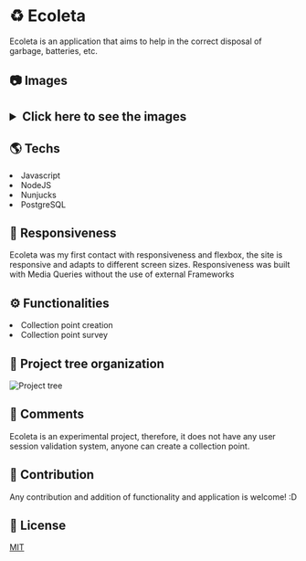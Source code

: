 <h1>♻️ Ecoleta</h1> 

Ecoleta is an application that aims to help in the correct disposal of garbage, batteries, etc.

<h2>📷 Images <h2>

<details>
    <summary>Click here to see the images</summary>
    <img src="https://i.imgur.com/OCJ9g5b.jpg">
    <img src="https://i.imgur.com/OCJ9g5b.jpg">
    <img src="https://i.imgur.com/MkFh1S4.jpg">
    <img src="https://i.imgur.com/D5NsgRE.jpg">
    <img src="https://i.imgur.com/yeJMgdF.jpg">
    <img src="https://i.imgur.com/ycXu5Tw.jpg">
    <img src="https://i.imgur.com/DmjYZ0b.jpg">
    <img src="https://i.imgur.com/Ob01qmw.jpg">
    <img src="https://i.imgur.com/dW6Io0N.jpg">
    <img src="https://i.imgur.com/uTPiHut.jpg">
</details>

<h2>🌎 Techs </h2>

<li>Javascript</li>
<li>NodeJS</li>
<li>Nunjucks</li>
<li>PostgreSQL</li>

<h2>📱 Responsiveness </h2>

<p>Ecoleta was my first contact with responsiveness and flexbox, the site is responsive and adapts to different screen sizes. Responsiveness was built with Media Queries without the use of external Frameworks</p>

<h2>⚙️ Functionalities</h2>

<li>Collection point creation</li>
<li>Collection point survey</li>

<h2>🌳 Project tree organization</h2>

![Project tree](https://i.imgur.com/Q2czVYd.jpg)

<h2>🔎 Comments</h2>

<p>Ecoleta is an experimental project, therefore, it does not have any user session validation system, anyone can create a collection point.</p>

<h2>🤝 Contribution</h2>

<p>Any contribution and addition of functionality and application is welcome! :D</p>

<h2>📄 License</h2>

[MIT](https://choosealicense.com/licenses/mit/)


